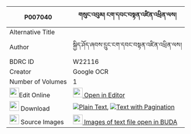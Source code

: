 |P007040|གསུང་འབུམ། ངག་དབང་བསྟན་འཛིན་འཕྲིན་ལས། 
| --- | --- 
|Alternative Title |
|Author| སྐྱིད་ཤོད་ཞབས་དྲུང་ངག་དབང་བསྟན་འཛིན་འཕྲིན་ལས།
|BDRC ID | W22116
|Creator | Google OCR
|Number of Volumes| 1
|<img width="25" src="https://img.icons8.com/color/25/000000/edit-property.png">Edit Online| [<img width="25" src="https://avatars.githubusercontent.com/u/45091458?s=200&v=4"> Open in Editor](http://editor.openpecha.org/P007040)
|<img width="25" src="https://img.icons8.com/fluent/48/000000/download-2.png"/>  Download | [![](https://img.icons8.com/color/20/000000/txt.png)Plain Text](https://github.com/Openpecha/P007040/releases/download/v1/sungbum_ngawang_tendzin_trinle_plain_P007040.zip), [![](https://img.icons8.com/color/20/000000/txt.png)Text with Pagination](https://github.com/Openpecha/P007040/releases/download/v1/sungbum_ngawang_tendzin_trinle_pages_P007040.zip)
|<img width="25" src="https://img.icons8.com/plasticine/100/000000/pictures-folder.png"/>  Source Images | [<img width="25" src="https://library.bdrc.io/icons/BUDA-small.svg"> Images of text file open in BUDA](https://library.bdrc.io/show/bdr:W22116)